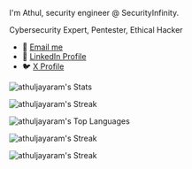 I'm Athul, security engineer @ SecurityInfinity.

Cybersecurity Expert, Pentester, Ethical Hacker

- 📧 [Email me](mailto:athul@securityinfinity.com)
- 🔗 [LinkedIn Profile](https://www.linkedin.com/in/athuljayaram/)
- 🐦 [X Profile](https://x.com/Athul7x)


![athuljayaram's Stats](https://awesome-github-stats.azurewebsites.net/user-stats/athuljayaram?cardType=level&theme=radical&preferLogin=false)


![athuljayaram's Streak](https://github-readme-streak-stats.herokuapp.com/?user=athuljayaram&theme=radical)

![athuljayaram's Top Languages](https://github-readme-stats.vercel.app/api/top-langs/?username=athuljayaram&layout=compact&theme=radical&langs_count=20)


![athuljayaram's Streak](https://github-contribution-stats.vercel.app/api/?username=athuljayaram&theme=radical&layout=compact)

![athuljayaram's Streak](https://ghchart.rshah.org/athuljayaram)


